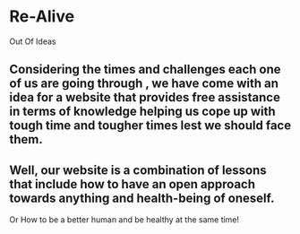 # Re-Alive
Out Of Ideas 


## Considering the times and challenges each one of us are going through , we have come with an idea for a website that provides free assistance in terms of knowledge helping us cope up with tough time and tougher times lest we should face them.  
## Well, our website is a combination of lessons that include how to have an open approach towards anything and health-being of oneself.
Or
How to be a better human and be healthy at the same time!
